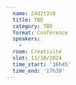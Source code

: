 ```yaml
---
  name: 24d2t3s8
  title: TBD
  category: TBD
  format: Conférence
  speakers: 
    - 
  room: Créativité
  slot: 11/10/2024
  time_start: '16h45'
  time_end: '17h30'
---
```

